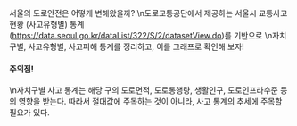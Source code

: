 서울의 도로안전은 어떻게 변해왔을까?
\n도로교통공단에서 제공하는 서울시 교통사고 현황 (사고유형별) 통계(https://data.seoul.go.kr/dataList/322/S/2/datasetView.do)를 기반으로
\n자치구별, 사고유형별, 사고피해 통계를 정리하고, 이를 그래프로 확인해 보자!

<h4>주의점!</h4> 
\n자치구별 사고 통계는 해당 구의 도로면적, 도로통행량, 생활인구, 도로인프라수준 등의 영향을 받는다. 따라서 절대값에 주목하는 것이 아니라, 사고 통계의 추세에 주목할 필요가 있다.
